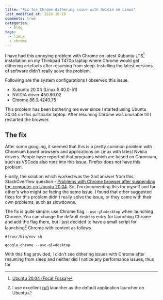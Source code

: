 ```yaml
---
title: "Fix for Chrome dithering issue with Nvidia on Linux"
last_modified_at: 2020-10-18
comments: true
categories:
  - blog
tags:
  - linux
  - chrome
---
```


<!-- The problem -->

<!-- ## Dithering in Chrome after resuming -->

I have had this annoying problem with Chrome on latest Xubuntu LTS[^lts]
installation on my Thinkpad T470p laptop where Chrome would get dithering
artefacts after resuming from sleep. Installing the latest versions of software
didn't really solve the problem.

Following are the system configurations I observed this issue.
- Xubuntu 20.04 (Linux 5.40.0-51)
- NVIDIA driver 450.80.02
- Chrome 86.0.4240.75

This problem has been bothering me ever since I started using Ubuntu 20.04 on
this particular laptop. After resuming Chrome was unusable till I restarted the
browser. 

## The fix

After some googling, it seemed that this is a pretty common problem with
Chromium based browsers and applications on Linux with latest Nvidia drivers.
People have reported that programs which are based on Chromium, such as VSCode
also runs into this issue. Firefox does not have this problem.

Finally, the solution which worked was the 2nd answer from this StackOverflow
question - [Problems with Chrome browser after suspending the computer on Ubuntu
20.04](<https://askubuntu.com/questions/1273399/problems-with-chrome-browser-after-suspending-the-computer-on-ubuntu-20-04>).
So, I'm documenting this for myself and for other's who might be facing the same
issue. I found that other suggested fixes for this problem didn't really solve
the issue, or they came with their own problems, such as slowdowns.

The fix is quite simple: use Chrome flag `--use-gl=desktop` when launching
Chrome. You can change the default `desktop` entry for launching Chrome and add
the flag there, but I just decided to have a small script for launching[^rofi]
Chrome with content as follows.

```
#!/usr/bin/env sh

google-chrome --use-gl=desktop
```

With this flag provided, I didn't see dithering issues with Chrome after
resuming from sleep and neither did I notice any performance issues, thus far.

[^lts]: [Ubuntu 20.04 (Focal Fossa)](https://releases.ubuntu.com/20.04/)
[^rofi]: I use excellent [rofi](https://github.com/davatorium/rofi) launcher as
    the default application launcher on Ubuntu
